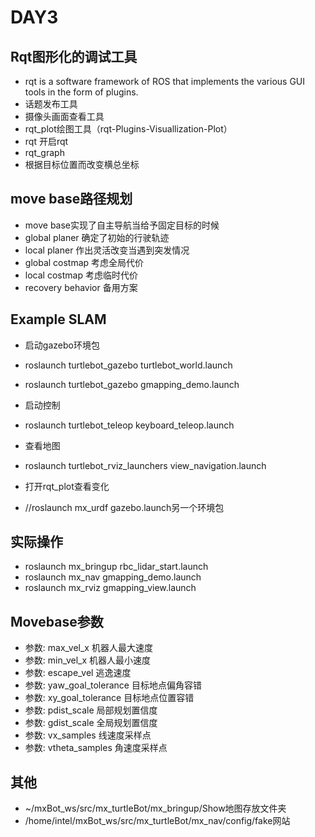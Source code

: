 # DAY3

## Rqt图形化的调试工具

* rqt is a software framework of ROS that implements the various GUI tools in the form of plugins. 
* 话题发布工具
* 摄像头画面查看工具
* rqt_plot绘图工具（rqt-Plugins-Visuallization-Plot）
* rqt         开启rqt
* rqt_graph
* 根据目标位置而改变横总坐标

## move base路径规划

* move base实现了自主导航当给予固定目标的时候
* global planer 确定了初始的行驶轨迹
* local planer 作出灵活改变当遇到突发情况
* global costmap 考虑全局代价
* local costmap 考虑临时代价
* recovery behavior 备用方案

## Example SLAM

* 启动gazebo环境包
* roslaunch turtlebot_gazebo turtlebot_world.launch 
* roslaunch turtlebot_gazebo gmapping_demo.launch 
* 启动控制
* roslaunch turtlebot_teleop keyboard_teleop.launch
* 查看地图
* roslaunch turtlebot_rviz_launchers view_navigation.launch

* 打开rqt_plot查看变化
* //roslaunch mx_urdf gazebo.launch另一个环境包

## 实际操作

* roslaunch mx_bringup rbc_lidar_start.launch
* roslaunch mx_nav gmapping_demo.launch
* roslaunch mx_rviz gmapping_view.launch 

## Movebase参数
* 参数: max_vel_x              机器人最大速度
* 参数: min_vel_x              机器人最小速度
* 参数: escape_vel             逃逸速度
* 参数: yaw_goal_tolerance     目标地点偏角容错
* 参数: xy_goal_tolerance      目标地点位置容错
* 参数: pdist_scale            局部规划置信度
* 参数: gdist_scale            全局规划置信度
* 参数: vx_samples             线速度采样点
* 参数: vtheta_samples         角速度采样点

## 其他

* ~/mxBot_ws/src/mx_turtleBot/mx_bringup/Show地图存放文件夹
* /home/intel/mxBot_ws/src/mx_turtleBot/mx_nav/config/fake网站



